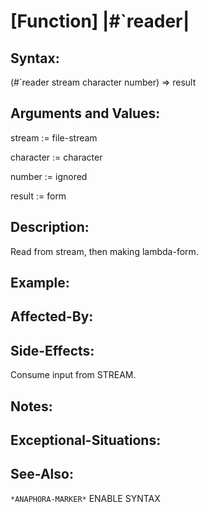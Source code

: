 # [Function] |#\`reader|

## Syntax:

(#\`reader stream character number) => result

## Arguments and Values:

stream := file-stream

character := character

number := ignored

result := form

## Description:
Read from stream, then making lambda-form.

## Example:

## Affected-By:

## Side-Effects:
Consume input from STREAM.

## Notes:

## Exceptional-Situations:

## See-Also:

`*ANAPHORA-MARKER*`
ENABLE
SYNTAX
